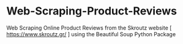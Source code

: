 # Web-Scraping-Product-Reviews
Web Scraping Online Product Reviews from the Skroutz website [ https://www.skroutz.gr/ ] using the Beautiful Soup Python Package
